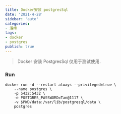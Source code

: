 ```yaml
---
title: Docker安装 postgresSql
date: '2021-4-28'
sidebar: 'auto'
categories:
- 运维
tags:
- docker
- postgres
publish: true
---
```


> Docker 安装 PostgresSql 仅用于测试使用.

### Run
```shell
docker run -d --restart always --privileged=true \
    --name postgres \
    -p 5432:5432 \
    -e POSTGRES_PASSWORD=Tan@1117 \
    -v $PWD/data:/var/lib/postgresql/data \
    postgres
```
